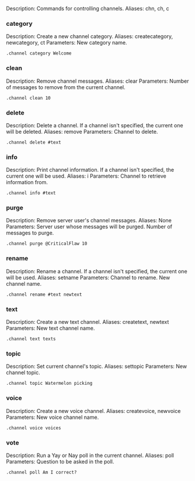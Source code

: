 Description: Commands for controlling channels.
Aliases: chn, ch, c

### category

Description: Create a new channel category.
Aliases: createcategory, newcategory, ct
Parameters: New category name.

```
.channel category Welcome
```

### clean

Description: Remove channel messages.
Aliases: clear
Parameters: Number of messages to remove from the current channel.

```
.channel clean 10
```

### delete

Description: Delete a channel. If a channel isn't specified, the current one will be deleted.
Aliases: remove
Parameters: Channel to delete.

```
.channel delete #text
```

### info

Description: Print channel information. If a channel isn't specified, the current one will be used.
Aliases: i
Parameters: Channel to retrieve information from.

```
.channel info #text
```

### purge

Description: Remove server user's channel messages.
Aliases: None
Parameters: Server user whose messages will be purged. Number of messages to purge.

```
.channel purge @CriticalFlaw 10
```

### rename

Description: Rename a channel. If a channel isn't specified, the current one will be used.
Aliases: setname
Parameters: Channel to rename. New channel name.

```
.channel rename #text newtext
```

### text

Description: Create a new text channel.
Aliases: createtext, newtext
Parameters: New text channel name.

```
.channel text texts
```

### topic

Description: Set current channel's topic.
Aliases: settopic
Parameters: New channel topic.

```
.channel topic Watermelon picking
```

### voice

Description: Create a new voice channel.
Aliases: createvoice, newvoice
Parameters: New voice channel name.

```
.channel voice voices
```

### vote

Description: Run a Yay or Nay poll in the current channel.
Aliases: poll
Parameters: Question to be asked in the poll.

```
.channel poll Am I correct?
```